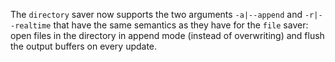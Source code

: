 The `directory` saver now supports the two arguments `-a|--append` and
`-r|--realtime` that have the same semantics as they have for the `file` saver:
open files in the directory in append mode (instead of overwriting) and flush
the output buffers on every update.
